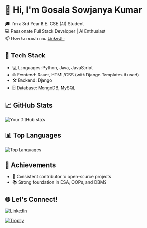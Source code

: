 # 👋 Hi, I'm Gosala Sowjanya Kumar

🎓 I'm a 3rd Year B.E. CSE (AI) Student  
💻 Passionate Full Stack Developer | AI Enthusiast  
📫 How to reach me: [LinkedIn](https://www.linkedin.com/in/sowjanya-kumar-gosala/)

## 🔧 Tech Stack
- 💻 Languages: Python, Java, JavaScript
- 🌐 Frontend: React, HTML/CSS (with Django Templates if used)
- 🛠 Backend: Django
- 🗄️ Database: MongoDB, MySQL

## 📈 GitHub Stats
![Your GitHub stats](https://github-readme-stats.vercel.app/api?username=KumarGosala24&show_icons=true&theme=tokyonight)

## 📊 Top Languages
![Top Languages](https://github-readme-stats.vercel.app/api/top-langs/?username=KumarGosala24&layout=compact&theme=tokyonight)


## 🏅 Achievements
- 🎯 Consistent contributor to open-source projects
- 📚 Strong foundation in DSA, OOPs, and DBMS


## 🌐 Let's Connect!
[![LinkedIn](https://img.shields.io/badge/LinkedIn-blue?style=for-the-badge&logo=linkedin)](https://www.linkedin.com/in/sowjanya-kumar-gosala/)


[![Trophy](https://github-profile-trophy.vercel.app/?username=KumarGosala24&theme=tokyonight)](https://github.com/ryo-ma/github-profile-trophy)
